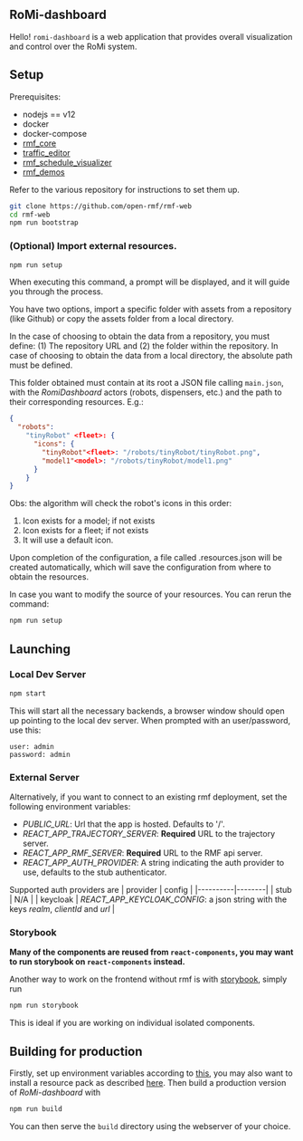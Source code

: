 ## RoMi-dashboard

Hello! `romi-dashboard` is a web application that provides overall visualization and control over the RoMi system.

## Setup

Prerequisites:

* nodejs == v12
* docker
* docker-compose
* [rmf_core](https://github.com/open-rmf/rmf_core)
* [traffic_editor](https://github.com/open-rmf/traffic_editor)
* [rmf_schedule_visualizer](https://github.com/open-rmf/rmf_schedule_visualizer)
* [rmf_demos](https://github.com/open-rmf/rmf_demos)

Refer to the various repository for instructions to set them up.

```bash
git clone https://github.com/open-rmf/rmf-web
cd rmf-web
npm run bootstrap
```

### (Optional) Import external resources.

```bash
npm run setup
```

When executing this command, a prompt will be displayed, and it will guide you through the process.

You have two options, import a specific folder with assets from a repository (like Github) or copy the assets folder from a local directory.

In the case of choosing to obtain the data from a repository, you must define: (1) The repository URL and (2) the folder within the repository. In case of choosing to obtain the data from a local directory, the absolute path must be defined.

This folder obtained must contain at its root a JSON file calling `main.json`, with the _RomiDashboard_ actors (robots, dispensers, etc.) and the path to their corresponding resources. E.g.:

```json
{
  "robots":
    "tinyRobot" <fleet>: {
      "icons": {
        "tinyRobot"<fleet>: "/robots/tinyRobot/tinyRobot.png",
        "model1"<model>: "/robots/tinyRobot/model1.png"
      }
    }
}
```

Obs: the algorithm will check the robot's icons in this order:

1. Icon exists for a model; if not exists
2. Icon exists for a fleet; if not exists
3. It will use a default icon.

Upon completion of the configuration, a file called .resources.json will be created automatically, which will save the configuration from where to obtain the resources.

In case you want to modify the source of your resources. You can rerun the command:

```bash
npm run setup
```

## Launching

### Local Dev Server

```bash
npm start
```

This will start all the necessary backends, a browser window should open up pointing to the local dev server. When prompted with an user/password, use this:

```
user: admin
password: admin
```

### External Server

Alternatively, if you want to connect to an existing rmf deployment, set the following environment variables:

* _PUBLIC_URL_: Url that the app is hosted. Defaults to '/'.
* _REACT_APP_TRAJECTORY_SERVER_: **Required** URL to the trajectory server.
* _REACT_APP_RMF_SERVER_: **Required** URL to the RMF api server.
* _REACT_APP_AUTH_PROVIDER_: A string indicating the auth provider to use, defaults to the stub authenticator.

Supported auth providers are
| provider | config |
|----------|--------|
| stub | N/A |
| keycloak | _REACT_APP_KEYCLOAK_CONFIG_: a json string with the keys _realm_, _clientId_ and _url_ |

### Storybook

**Many of the components are reused from `react-components`, you may want to run storybook on `react-components` instead.**

Another way to work on the frontend without rmf is with [storybook](https://storybook.js.org/), simply run

```bash
npm run storybook
```

This is ideal if you are working on individual isolated components.

## Building for production

Firstly, set up environment variables according to [this](#External-Server), you may also want to install a resource pack as described [here](#Optional-Import-external-resources.). Then build a production version of _RoMi-dashboard_ with

```bash
npm run build
```

You can then serve the `build` directory using the webserver of your choice.
